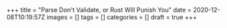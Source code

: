 +++
title = "Parse Don't Validate, or Rust Will Punish You"
date = 2020-12-08T10:19:57Z
images = []
tags = []
categories = []
draft = true
+++
